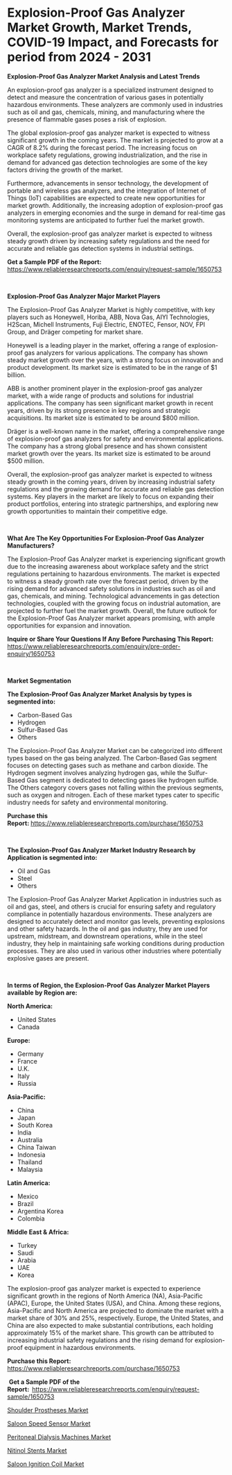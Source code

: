 <p><h1>Explosion-Proof Gas Analyzer Market Growth, Market Trends, COVID-19 Impact, and Forecasts for period from 2024 - 2031</h1></p><p><strong>Explosion-Proof Gas Analyzer Market Analysis and Latest Trends</strong></p>
<p><p>An explosion-proof gas analyzer is a specialized instrument designed to detect and measure the concentration of various gases in potentially hazardous environments. These analyzers are commonly used in industries such as oil and gas, chemicals, mining, and manufacturing where the presence of flammable gases poses a risk of explosion.</p><p>The global explosion-proof gas analyzer market is expected to witness significant growth in the coming years. The market is projected to grow at a CAGR of 8.2% during the forecast period. The increasing focus on workplace safety regulations, growing industrialization, and the rise in demand for advanced gas detection technologies are some of the key factors driving the growth of the market.</p><p>Furthermore, advancements in sensor technology, the development of portable and wireless gas analyzers, and the integration of Internet of Things (IoT) capabilities are expected to create new opportunities for market growth. Additionally, the increasing adoption of explosion-proof gas analyzers in emerging economies and the surge in demand for real-time gas monitoring systems are anticipated to further fuel the market growth.</p><p>Overall, the explosion-proof gas analyzer market is expected to witness steady growth driven by increasing safety regulations and the need for accurate and reliable gas detection systems in industrial settings.</p></p>
<p><strong>Get a Sample PDF of the Report:&nbsp;</strong> <a href="https://www.reliableresearchreports.com/enquiry/request-sample/1650753">https://www.reliableresearchreports.com/enquiry/request-sample/1650753</a></p>
<p>&nbsp;</p>
<p><strong>Explosion-Proof Gas Analyzer Major Market Players</strong></p>
<p><p>The Explosion-Proof Gas Analyzer Market is highly competitive, with key players such as Honeywell, Horiba, ABB, Nova Gas, AIYI Technologies, H2Scan, Michell Instruments, Fuji Electric, ENOTEC, Fensor, NOV, FPI Group, and Dräger competing for market share.</p><p>Honeywell is a leading player in the market, offering a range of explosion-proof gas analyzers for various applications. The company has shown steady market growth over the years, with a strong focus on innovation and product development. Its market size is estimated to be in the range of $1 billion.</p><p>ABB is another prominent player in the explosion-proof gas analyzer market, with a wide range of products and solutions for industrial applications. The company has seen significant market growth in recent years, driven by its strong presence in key regions and strategic acquisitions. Its market size is estimated to be around $800 million.</p><p>Dräger is a well-known name in the market, offering a comprehensive range of explosion-proof gas analyzers for safety and environmental applications. The company has a strong global presence and has shown consistent market growth over the years. Its market size is estimated to be around $500 million.</p><p>Overall, the explosion-proof gas analyzer market is expected to witness steady growth in the coming years, driven by increasing industrial safety regulations and the growing demand for accurate and reliable gas detection systems. Key players in the market are likely to focus on expanding their product portfolios, entering into strategic partnerships, and exploring new growth opportunities to maintain their competitive edge.</p></p>
<p>&nbsp;</p>
<p><strong>What Are The Key Opportunities For Explosion-Proof Gas Analyzer Manufacturers?</strong></p>
<p><p>The Explosion-Proof Gas Analyzer market is experiencing significant growth due to the increasing awareness about workplace safety and the strict regulations pertaining to hazardous environments. The market is expected to witness a steady growth rate over the forecast period, driven by the rising demand for advanced safety solutions in industries such as oil and gas, chemicals, and mining. Technological advancements in gas detection technologies, coupled with the growing focus on industrial automation, are projected to further fuel the market growth. Overall, the future outlook for the Explosion-Proof Gas Analyzer market appears promising, with ample opportunities for expansion and innovation.</p></p>
<p><strong>Inquire or Share Your Questions If Any Before Purchasing This Report:</strong> <a href="https://www.reliableresearchreports.com/enquiry/pre-order-enquiry/1650753">https://www.reliableresearchreports.com/enquiry/pre-order-enquiry/1650753</a></p>
<p>&nbsp;</p>
<p><strong>Market Segmentation</strong></p>
<p><strong>The Explosion-Proof Gas Analyzer Market Analysis by types is segmented into:</strong></p>
<p><ul><li>Carbon-Based Gas</li><li>Hydrogen</li><li>Sulfur-Based Gas</li><li>Others</li></ul></p>
<p><p>The Explosion-Proof Gas Analyzer Market can be categorized into different types based on the gas being analyzed. The Carbon-Based Gas segment focuses on detecting gases such as methane and carbon dioxide. The Hydrogen segment involves analyzing hydrogen gas, while the Sulfur-Based Gas segment is dedicated to detecting gases like hydrogen sulfide. The Others category covers gases not falling within the previous segments, such as oxygen and nitrogen. Each of these market types cater to specific industry needs for safety and environmental monitoring.</p></p>
<p><strong>Purchase this Report:&nbsp;</strong><a href="https://www.reliableresearchreports.com/purchase/1650753">https://www.reliableresearchreports.com/purchase/1650753</a></p>
<p>&nbsp;</p>
<p><strong>The Explosion-Proof Gas Analyzer Market Industry Research by Application is segmented into:</strong></p>
<p><ul><li>Oil and Gas</li><li>Steel</li><li>Others</li></ul></p>
<p><p>The Explosion-Proof Gas Analyzer Market Application in industries such as oil and gas, steel, and others is crucial for ensuring safety and regulatory compliance in potentially hazardous environments. These analyzers are designed to accurately detect and monitor gas levels, preventing explosions and other safety hazards. In the oil and gas industry, they are used for upstream, midstream, and downstream operations, while in the steel industry, they help in maintaining safe working conditions during production processes. They are also used in various other industries where potentially explosive gases are present.</p></p>
<p>&nbsp;</p>
<p><strong>In terms of Region, the Explosion-Proof Gas Analyzer Market Players available by Region are:</strong></p>
<p>
    <p> <strong> North America: </strong>
        <ul>
            <li>United States</li>
            <li>Canada</li>
        </ul>
        </p> 
    <p> <strong> Europe: </strong>
        <ul>
            <li>Germany</li>
            <li>France</li>
            <li>U.K.</li>
            <li>Italy</li>
            <li>Russia</li>
        </ul>
        </p> 
    <p> <strong> Asia-Pacific: </strong>
        <ul>
            <li>China</li>
            <li>Japan</li>
            <li>South Korea</li>
            <li>India</li>
            <li>Australia</li>
            <li>China Taiwan</li>
            <li>Indonesia</li>
            <li>Thailand</li>
            <li>Malaysia</li>
        </ul>
        </p> 
    <p> <strong> Latin America: </strong>
        <ul>
            <li>Mexico</li>
            <li>Brazil</li>
            <li>Argentina Korea</li>
            <li>Colombia</li>
        </ul>
        </p> 
    <p> <strong> Middle East & Africa: </strong>
        <ul>
            <li>Turkey</li>
            <li>Saudi</li>
            <li>Arabia</li>
            <li>UAE</li>
            <li>Korea</li>
        </ul>
    </p>
    </p>
<p><p>The explosion-proof gas analyzer market is expected to experience significant growth in the regions of North America (NA), Asia-Pacific (APAC), Europe, the United States (USA), and China. Among these regions, Asia-Pacific and North America are projected to dominate the market with a market share of 30% and 25%, respectively. Europe, the United States, and China are also expected to make substantial contributions, each holding approximately 15% of the market share. This growth can be attributed to increasing industrial safety regulations and the rising demand for explosion-proof equipment in hazardous environments.</p></p>
<p><strong>Purchase this Report: </strong><a href="https://www.reliableresearchreports.com/purchase/1650753">https://www.reliableresearchreports.com/purchase/1650753</a></p>
<p>&nbsp;<strong>Get a Sample PDF of the Report:&nbsp;&nbsp;</strong><a href="https://www.reliableresearchreports.com/enquiry/request-sample/1650753">https://www.reliableresearchreports.com/enquiry/request-sample/1650753</a></p>
<p><strong></strong></p>
<p><p><a href="https://medium.com/@judithhoffman05/shoulder-prostheses-market-exploring-market-share-market-trends-and-future-growth-edbf53665124">Shoulder Prostheses Market</a></p><p><a href="https://github.com/FassouRP/Market-Research-Report-List-3/blob/main/saloon-speed-sensor-market.md">Saloon Speed Sensor Market</a></p><p><a href="https://medium.com/@amypatel1993/peritoneal-dialysis-machines-market-trends-forecast-and-competitive-analysis-to-2031-e2631db5409d">Peritoneal Dialysis Machines Market</a></p><p><a href="https://medium.com/@amypatel1993/analyzing-nitinol-stents-market-global-industry-perspective-and-forecast-2024-to-2031-5c4630dcacf8">Nitinol Stents Market</a></p><p><a href="https://github.com/ruddyyedelwadw/Market-Research-Report-List-1/blob/main/saloon-ignition-coil-market.md">Saloon Ignition Coil Market</a></p></p>